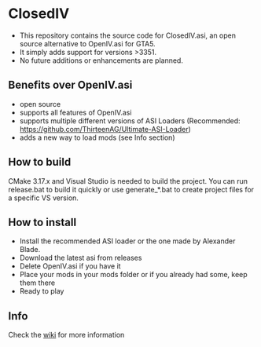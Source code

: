 # ClosedIV

- This repository contains the source code for ClosedIV.asi, an open source alternative to OpenIV.asi for GTA5.
- It simply adds support for versions >3351.
- No future additions or enhancements are planned.

## Benefits over OpenIV.asi

- open source
- supports all features of OpenIV.asi
- supports multiple different versions of ASI Loaders (Recommended: https://github.com/ThirteenAG/Ultimate-ASI-Loader)
- adds a new way to load mods (see Info section)

## How to build

CMake 3.17.x and Visual Studio is needed to build the project. You can run release.bat to build it quickly or use generate_*.bat to create project files for a specific VS version.

## How to install

- Install the recommended ASI loader or the one made by Alexander Blade.
- Download the latest asi from releases
- Delete OpenIV.asi if you have it
- Place your mods in your mods folder or if you already had some, keep them there
- Ready to play

## Info

Check the [wiki](https://github.com/martonp96/ClosedIV/wiki) for more information
